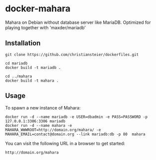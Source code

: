 docker-mahara
=============

Mahara on Debian without database server like MariaDB.
Optimized for playing together with 'maxder/mariadb'

## Installation

```
git clone https://github.com/christiansteier/dockerfiles.git

cd mariadb
docker build -t mariadb .

cd ../mahara
docker build -t mahara .
```

## Usage

To spawn a new instance of Mahara:

```
docker run -d --name mariadb -e USER=dbadmin -e PASS=PASSWORD -p 127.0.0.1:3306:3306 mariadb
docker run -d --name mahara -e MAHARA_WWWROOT=http://domain.org/mahara/ -e MAHARA_EMAIL=contact@domain.org --link mariadb:db -p 80  mahara
```

You can visit the following URL in a browser to get started:

```
http://domain.org/mahara
```
